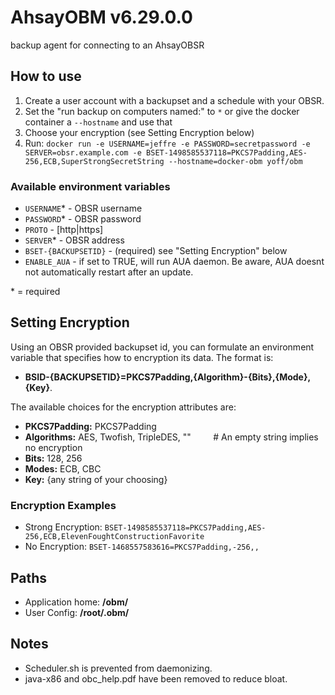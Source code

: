 # AhsayOBM v6.29.0.0
backup agent for connecting to an AhsayOBSR


## How to use
1. Create a user account with a backupset and a schedule with your OBSR.
2. Set the "run backup on computers named:" to `*` or give the docker
container a `--hostname` and use that
3. Choose your encryption (see Setting Encryption below)
2. Run: `docker run -e USERNAME=jeffre -e PASSWORD=secretpassword -e SERVER=obsr.example.com -e BSET-1498585537118=PKCS7Padding,AES-256,ECB,SuperStrongSecretString --hostname=docker-obm yoff/obm`


### Available environment variables
+ `USERNAME`* - OBSR username
+ `PASSWORD`* - OBSR password
+ `PROTO` - [http|https]
+ `SERVER`* - OBSR address
+ `BSET-{BACKUPSETID}` - (required) see "Setting Encryption" below
+ `ENABLE_AUA` - if set to TRUE, will run AUA daemon. Be aware, AUA doesnt not
automatically restart after an update.  

\* = required


## Setting Encryption
Using an OBSR provided backupset id, you can formulate an
environment variable that specifies how to encryption its data. The format is:  
+ **BSID-{BACKUPSETID}=PKCS7Padding,{Algorithm}-{Bits},{Mode},{Key}**.

The available choices for the encryption attributes are:  
+ **PKCS7Padding:** PKCS7Padding  
+ **Algorithms:** AES, Twofish, TripleDES, "" &nbsp; &nbsp; &nbsp; &nbsp; # An empty string implies no encryption  
+ **Bits:** 128, 256  
+ **Modes:** ECB, CBC  
+ **Key:** {any string of your choosing}  


### Encryption Examples
+ Strong Encryption: `BSET-1498585537118=PKCS7Padding,AES-256,ECB,ElevenFoughtConstructionFavorite`  
+ No Encryption: `BSET-1468557583616=PKCS7Padding,-256,,`  

## Paths
+ Application home: **/obm/**  
+ User Config: **/root/.obm/**  


## Notes
+ Scheduler.sh is prevented from daemonizing.
+ java-x86 and obc_help.pdf have been removed to reduce bloat.
